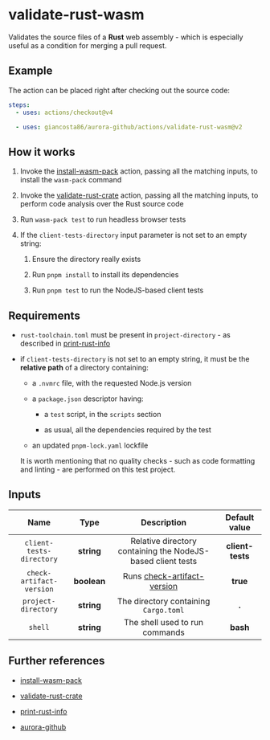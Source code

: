 # validate-rust-wasm

Validates the source files of a **Rust** web assembly - which is especially useful as a condition for merging a pull request.

## Example

The action can be placed right after checking out the source code:

```yaml
steps:
  - uses: actions/checkout@v4

  - uses: giancosta86/aurora-github/actions/validate-rust-wasm@v2
```

## How it works

1. Invoke the [install-wasm-pack](../install-wasm-pack/README.md) action, passing all the matching inputs, to install the `wasm-pack` command

1. Invoke the [validate-rust-crate](../validate-rust-crate/README.md) action, passing all the matching inputs, to perform code analysis over the Rust source code

1. Run `wasm-pack test` to run headless browser tests

1. If the `client-tests-directory` input parameter is not set to an empty string:

   1. Ensure the directory really exists

   1. Run `pnpm install` to install its dependencies

   1. Run `pnpm test` to run the NodeJS-based client tests

## Requirements

- `rust-toolchain.toml` must be present in `project-directory` - as described in [print-rust-info](../print-rust-info/README.md)

- if `client-tests-directory` is not set to an empty string, it must be the **relative path** of a directory containing:

  - a `.nvmrc` file, with the requested Node.js version

  - a `package.json` descriptor having:

    - a `test` script, in the `scripts` section

    - as usual, all the dependencies required by the test

  - an updated `pnpm-lock.yaml` lockfile

  It is worth mentioning that no quality checks - such as code formatting and linting - are performed on this test project.

## Inputs

|           Name           |    Type     |                            Description                             |  Default value   |
| :----------------------: | :---------: | :----------------------------------------------------------------: | :--------------: |
| `client-tests-directory` | **string**  |    Relative directory containing the NodeJS-based client tests     | **client-tests** |
| `check-artifact-version` | **boolean** | Runs [check-artifact-version](../check-artifact-version/README.md) |     **true**     |
|   `project-directory`    | **string**  |               The directory containing `Cargo.toml`                |      **.**       |
|         `shell`          | **string**  |                   The shell used to run commands                   |     **bash**     |

## Further references

- [install-wasm-pack](../install-wasm-pack/README.md)

- [validate-rust-crate](../validate-rust-crate/README.md)

- [print-rust-info](../print-rust-info/README.md)

- [aurora-github](../../README.md)
